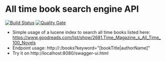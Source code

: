 # All time book search engine API

[![Build Status](https://travis-ci.org/ferzerkerx/lucene-demo.svg?branch=master)](https://travis-ci.org/ferzerkerx/lucene-demo)
[![Quality Gate](https://sonarcloud.io/api/badges/gate?key=com.ferzerkerx%3Alucene-demo)](https://sonarcloud.io/dashboard/index/com.ferzerkerx%3Alucene-demo)

 - Simple usage of a lucene index to search all time books listed here: https://www.goodreads.com/list/show/2681.Time_Magazine_s_All_Time_100_Novels
 - Endpoint usage: http://<server>:<port>/books?keyword="[bookTitle|authorName]"
 - Try it on http://localhost:8080/swagger-ui.html